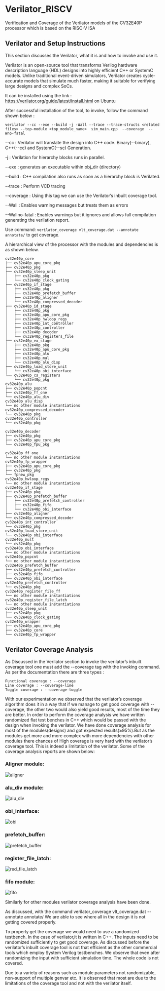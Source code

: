 # Verilator_RISCV
Verification and Coverage of the Verilator models of the CV32E40P processor which is based on the RISC-V ISA


## Verilator and Setup Instructions

This section discusses the Verilator, what it is and how to invoke and use it.</br>

Verilator is an open-source tool that transforms Verilog hardware description language (HDL) designs into highly efficient C++ or SystemC models. Unlike traditional event-driven simulators, Verilator creates cycle-accurate models that simulate much faster, making it suitable for verifying large designs and complex SoCs.

It can be installed using the link : https://verilator.org/guide/latest/install.html on Ubuntu

After successful installation of the tool, to invoke, follow the command shown below :

```
verilator --cc --exe --build -j -Wall --trace --trace-structs <related files> --top-module <top_module_name>  sim_main.cpp  --coverage  --Wno-fatal
```

 --cc : Verilator will translate the design into C++ code. Binary(--binary), C++(--cc) and SystemC(--sc) Generation.
    
-j : Verilation for hierarchy blocks runs in parallel.

--exe : generates an executable within obj_dir (directory)

--build : C++ compilation also runs as soon as a hierarchy block is Verilated.

--trace : Perform VCD tracing

--coverage : Using this tag we can use the Verilator’s inbuilt coverage tool.

--Wall : Enables warning messages but treats them as errors

--Wallno-fatal : Enables warnings but it ignores and allows full compilation generating the verilation report.

Use command: ```verilator_coverage vlt_coverage.dat --annotate annotate/``` to get coverage.


A hierarchical view of the processor with the modules and dependencies is as shown below. 

```
cv32e40p_core
├── cv32e40p_apu_core_pkg
├── cv32e40p_pkg
├── cv32e40p_sleep_unit
│   ├── cv32e40p_pkg
│   └── cv32e40p_clock_gating
├── cv32e40p_if_stage
│   ├── cv32e40p_pkg
│   ├── cv32e40p_prefetch_buffer
│   ├── cv32e40p_aligner
│   └── cv32e40p_compressed_decoder
├── cv32e40p_id_stage
│   ├── cv32e40p_pkg
│   ├── cv32e40p_apu_core_pkg
│   ├── cv32e40p_hwloop_regs
│   ├── cv32e40p_int_controller
│   ├── cv32e40p_controller
│   ├── cv32e40p_decoder
│   └── cv32e40p_registers_file
├── cv32e40p_ex_stage
│   ├── cv32e40p_pkg
│   ├── cv32e40p_apu_core_pkg
│   ├── cv32e40p_alu
│   ├── cv32e40p_mul
│   └── cv32e40p_alu_disp
├── cv32e40p_load_store_unit
│   └── cv32e40p_obi_interface
└── cv32e40p_cs_registers
    └── cv32e40p_pkg
cv32e40p_alu
├── cv32e40p_popcnt
├── cv32e40p_ff_one
└── cv32e40p_alu_div
cv32e40p_alu_disp
└── no other module instantiations
cv32e40p_compressed_decoder
└── cv32e40p_pkg
cv32e40p_controller
└── cv32e40p_pkg

cv32e40p_decoder
├── cv32e40p_pkg
├── cv32e40p_apu_core_pkg
└── cv32e40p_fpu_pkg

cv32e40p_ff_one
└── no other module instantiations
cv32e40p_fp_wrapper
├── cv32e40p_apu_core_pkg
├── cv32e40p_pkg
└── fpnew_pkg
cv32e40p_hwloop_regs
└── no other module instantiations
cv32e40p_if_stage
├── cv32e40p_pkg
├── cv32e40p_prefetch_buffer
│   ├── cv32e40p_prefetch_controller
│   ├── cv32e40p_fifo
│   └── cv32e40p_obi_interface
├── cv32e40p_aligner
└── cv32e40p_compressed_decoder
cv32e40p_int_controller
└── cv32e40p_pkg
cv32e40p_load_store_unit
└── cv32e40p_obi_interface
cv32e40p_mult
└── cv32e40p_pkg
cv32e40p_obi_interface
└── no other module instantiations
cv32e40p_popcnt
└── no other module instantiations
cv32e40p_prefetch_buffer
├── cv32e40p_prefetch_controller
├── cv32e40p_fifo
└── cv32e40p_obi_interface
cv32e40p_prefetch_controller
└── cv32e40p_pkg
cv32e40p_register_file_ff
└── no other module instantiations
cv32e40p_register_file_latch
└── no other module instantiations
cv32e40p_sleep_unit
├── cv32e40p_pkg
└── cv32e40p_clock_gating
cv32e40p_wrapper
├── cv32e40p_apu_core_pkg
├── cv32e40p_core
└── cv32e40p_fp_wrapper
```

## Verilator Coverage Analysis

As Discussed in the Verilator section to invoke the verilator’s inbuilt coverage tool one must add the --coverage tag with the invoking command. As per the documentation there are three types :

```
Functional coverage : --coverage
Line coverage : --coverage-line
Toggle coverage : --coverage-toggle
```

With our experimentation we observed that the verilator’s coverage algorithm does it in a way that if we manage to get good coverage with --coverage, the other two would also yield good results, most of the time they are better.
In order to perform the coverage analysis we have written randomized flat test benches in C++  which would be passed with the design when invoking the verilator.
We have done coverage analysis for most of the modules(designs) and got expected results(≥95%).But as the modules get more and more complex with more dependencies with other modules there chances of High coverage is very hard with the verilator’s coverage tool. This is indeed a limitation of the verilator. Some of the coverage analysis reports are shown below:

### Aligner module:
![aligner](https://github.com/emillal/Verilator_RISCV/assets/38190245/0a422e76-e1b9-486a-a97b-1bbd9437076c)

### alu_div module:
![alu_div](https://github.com/emillal/Verilator_RISCV/assets/38190245/1af00b78-5996-4786-9363-90deae36382c)

### obi_interface:
![obi](https://github.com/emillal/Verilator_RISCV/assets/38190245/8041def0-5c97-4860-a8cf-e97e0f8e33e6)

### prefetch_buffer:
![prefetch_buffer](https://github.com/emillal/Verilator_RISCV/assets/38190245/fff5af64-ea8a-469c-9335-70313416360d)

### register_file_latch:
![red_file_latch](https://github.com/emillal/Verilator_RISCV/assets/38190245/67787c72-9f26-4943-801b-91537073ba07)

### fifo module:
![fifo](https://github.com/emillal/Verilator_RISCV/assets/38190245/0c4d4eed-a11d-4506-9d33-3ca0a367d9f5)


Similarly for other modules verilator coverage analysis have been done.


As discussed, with the command verilator_coverage vlt_coverage.dat --annotate annotate/ 
We are able  to see where all in the design it is not getting covered properly. 

To properly get the coverage we would need to use a randomized testbench. In the case of verilator,it is written in C++. The inputs need to be randomized sufficiently to get good coverage. As discussed before the verilator’s inbuilt coverage tool is not that efficient as the other commercial tools which employ System Verilog testbenches. We observe that even after randomizing the input with sufficient simulation time. The whole code is not covered.

Due to a variety of reasons such as module parameters not randomizable, non-support of multiple genvar  etc. It is observed that most are due to the limitations of the coverage tool and not with the verilator itself.
